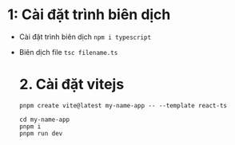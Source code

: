 # 1: Cài đặt trình biên dịch

- Cài đặt trình biên dịch
  `npm i typescript`

- Biên dịch file
  `tsc filename.ts`

  # 2. Cài đặt vitejs

  `pnpm create vite@latest my-name-app -- --template react-ts`

  ```
  cd my-name-app
  pnpm i
  pnpm run dev
  ```
